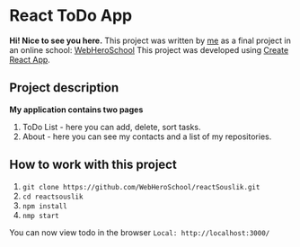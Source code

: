 # React ToDo App

**Hi!   Nice to see you here.**
This project was written by [me](https://github.com/ChuVo/) as a final project in an online school: [WebHeroSchool](https://webheroschool.ru/)
This project was developed using [Create React App](https://github.com/facebook/create-react-app).

## Project description
 **My application contains two pages** 
 1. ToDo List - here you can add, delete, sort tasks.
 2. About - here you can see my contacts and a list of my repositories.

## How to work with this project
1. `git clone https://github.com/WebHeroSchool/reactSouslik.git`
2. `cd reactsouslik`
3. `npm install`
4. `nmp start`

You can now view todo in the browser
`Local: http://localhost:3000/`